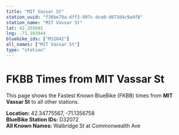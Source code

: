 ```yaml
---
title: "MIT Vassar St"
station_uuid: "f38be79a-dff3-997c-dca0-d673d4c9a4f8"
station_name: "MIT Vassar St"
lat: 42.355601
lng: -71.103944
bluebike_ids: ["M32042"]
all_names: ["MIT Vassar St"]
type: "station"
---
```


# FKBB Times from MIT Vassar St

This page shows the Fastest Known BlueBike (FKBB) times from **MIT Vassar St** to all other stations.

**Location:** 42.34775567, -71.1356758  
**BlueBike Station IDs:** D32072  
**All Known Names:** Walbridge St at Commonwealth Ave

